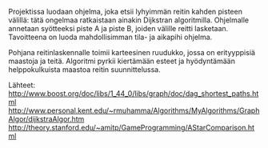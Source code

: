 Projektissa luodaan ohjelma, joka etsii lyhyimmän reitin kahden pisteen välillä: 
tätä ongelmaa ratkaistaan ainakin Dijkstran algoritmilla.
Ohjelmalle annetaan syötteeksi piste A ja piste B, joiden välille reitti lasketaan.
Tavoitteena on luoda mahdollisimman tila- ja aikapihi ohjelma.

Pohjana reitinlaskennalle toimii karteesinen ruudukko, jossa on erityyppisiä maastoja ja teitä.
Algoritmi pyrkii kiertämään esteet ja hyödyntämään helppokulkuista maastoa reitin suunnittelussa.

Lähteet:
http://www.boost.org/doc/libs/1_44_0/libs/graph/doc/dag_shortest_paths.html
http://www.personal.kent.edu/~rmuhamma/Algorithms/MyAlgorithms/GraphAlgor/dijkstraAlgor.htm
http://theory.stanford.edu/~amitp/GameProgramming/AStarComparison.html
